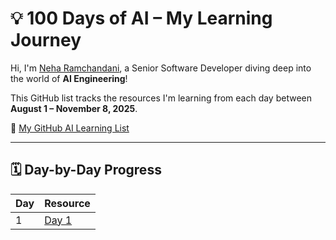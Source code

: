 # 💡 100 Days of AI – My Learning Journey

Hi, I'm [Neha Ramchandani](https://www.linkedin.com/in/neha-ramchandani-2898nr/), a Senior Software Developer diving deep into the world of **AI Engineering**!

This GitHub list tracks the resources I'm learning from each day between **August 1 – November 8, 2025**.

🔗 [My GitHub AI Learning List](https://github.com/stars/nehawork/lists/100daysofai)

---

## 🗓️ Day-by-Day Progress

| Day | Resource |
|-----|------------|
| 1   | [Day 1](https://github.com/nehawork/learn-azure-openai-python-integration/blob/master/README.md) |
